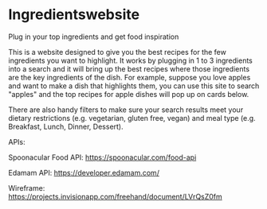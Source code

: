 # Ingredientswebsite
Plug in your top ingredients and get food inspiration

This is a website designed to give you the best recipes for the few ingredients you want to highlight. It works by plugging in 1 to 3 ingredients into a search and it will bring up the best recipes where those ingredients are the key ingredients of the dish. For example, suppose you love apples and want to make a dish that highlights them, you can use this site to search "apples" and the top recipes for apple dishes will pop up on cards below. 

There are also handy filters to make sure your search results meet your dietary restrictions (e.g. vegetarian, gluten free, vegan) and meal type (e.g. Breakfast, Lunch, Dinner, Dessert).

APIs:

Spoonacular Food API: https://spoonacular.com/food-api

Edamam API: https://developer.edamam.com/

Wireframe: 
https://projects.invisionapp.com/freehand/document/LVrQsZ0fm
